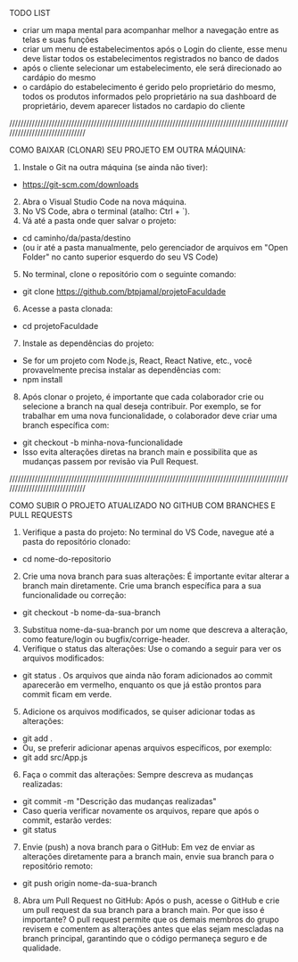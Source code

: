 TODO LIST
- criar um mapa mental para acompanhar melhor a navegação entre as telas e suas funções
- criar um menu de estabelecimentos após o Login do cliente, esse menu deve listar todos os estabelecimentos registrados no banco de dados
- após o cliente selecionar um estabelecimento, ele será direcionado ao cardápio do mesmo
- o cardápio do estabelecimento é gerido pelo proprietário do mesmo, todos os produtos informados pelo proprietário na sua dashboard de proprietário, devem aparecer listados no cardapio do cliente

//////////////////////////////////////////////////////////////////////////////////////////////////////////////////////////////

COMO BAIXAR (CLONAR) SEU PROJETO EM OUTRA MÁQUINA:

1. Instale o Git na outra máquina (se ainda não tiver):
- https://git-scm.com/downloads
2. Abra o Visual Studio Code na nova máquina.
3. No VS Code, abra o terminal (atalho: Ctrl + `).
4. Vá até a pasta onde quer salvar o projeto:
- cd caminho/da/pasta/destino
- (ou ir até a pasta manualmente, pelo gerenciador de arquivos em "Open Folder" no canto superior esquerdo do seu VS Code)
5. No terminal, clone o repositório com o seguinte comando:
- git clone https://github.com/btpjamal/projetoFaculdade
6. Acesse a pasta clonada:
- cd projetoFaculdade
7. Instale as dependências do projeto:
- Se for um projeto com Node.js, React, React Native, etc., você provavelmente precisa instalar as dependências com:
- npm install
8. Após clonar o projeto, é importante que cada colaborador crie ou selecione a branch na qual deseja contribuir. Por exemplo, se for trabalhar em uma nova funcionalidade, o colaborador deve criar uma branch específica com:
- git checkout -b minha-nova-funcionalidade
- Isso evita alterações diretas na branch main e possibilita que as mudanças passem por revisão via Pull Request.

//////////////////////////////////////////////////////////////////////////////////////////////////////////////////////////////

COMO SUBIR O PROJETO ATUALIZADO NO GITHUB COM BRANCHES E PULL REQUESTS

1. Verifique a pasta do projeto: No terminal do VS Code, navegue até a pasta do repositório clonado:
- cd nome-do-repositorio
2. Crie uma nova branch para suas alterações: É importante evitar alterar a branch main diretamente. Crie uma branch específica para a sua funcionalidade ou correção:
- git checkout -b nome-da-sua-branch
3. Substitua nome-da-sua-branch por um nome que descreva a alteração, como feature/login ou bugfix/corrige-header.
4. Verifique o status das alterações: Use o comando a seguir para ver os arquivos modificados:
- git status
. Os arquivos que ainda não foram adicionados ao commit aparecerão em vermelho, enquanto os que já estão prontos para commit ficam em verde.
5. Adicione os arquivos modificados, se quiser adicionar todas as alterações:
- git add .
- Ou, se preferir adicionar apenas arquivos específicos, por exemplo:
- git add src/App.js
6. Faça o commit das alterações: Sempre descreva as mudanças realizadas:
- git commit -m "Descrição das mudanças realizadas"
- Caso queria verificar novamente os arquivos, repare que após o commit, estarão verdes:
- git status
7. Envie (push) a nova branch para o GitHub: Em vez de enviar as alterações diretamente para a branch main, envie sua branch para o repositório remoto:
- git push origin nome-da-sua-branch
8. Abra um Pull Request no GitHub: Após o push, acesse o GitHub e crie um pull request da sua branch para a branch main. Por que isso é importante? O pull request permite que os demais membros do grupo revisem e comentem as alterações antes que elas sejam mescladas na branch principal, garantindo que o código permaneça seguro e de qualidade.
